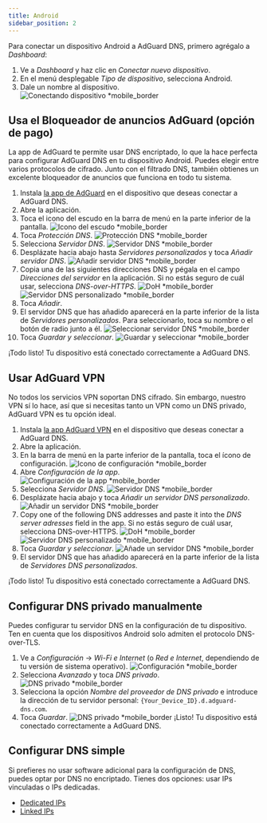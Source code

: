```yaml
---
title: Android
sidebar_position: 2
---
```


Para conectar un dispositivo Android a AdGuard DNS, primero agrégalo a _Dashboard_:

1. Ve a _Dashboard_ y haz clic en _Conectar nuevo dispositivo_.
2. En el menú desplegable _Tipo de dispositivo_, selecciona Android.
3. Dale un nombre al dispositivo.
   ![Conectando dispositivo \*mobile\_border](https://cdn.adtidy.org/content/kb/dns/private/new_dns/connect/android_ab/choose_android.png)

## Usa el Bloqueador de anuncios AdGuard (opción de pago)

La app de AdGuard te permite usar DNS encriptado, lo que la hace perfecta para configurar AdGuard DNS en tu dispositivo Android. Puedes elegir entre varios protocolos de cifrado. Junto con el filtrado DNS, también obtienes un excelente bloqueador de anuncios que funciona en todo tu sistema.

1. Instala [la app de AdGuard](https://adguard.com/adguard-android/overview.html) en el dispositivo que deseas conectar a AdGuard DNS.
2. Abre la aplicación.
3. Toca el icono del escudo en la barra de menú en la parte inferior de la pantalla.
   ![Icono del escudo \*mobile\_border](https://cdn.adtidy.org/content/kb/dns/private/new_dns/connect/android_ab/android_step3.png)
4. Toca _Protección DNS_.
   ![Protección DNS \*mobile\_border](https://cdn.adtidy.org/content/kb/dns/private/new_dns/connect/android_ab/android_step4.png)
5. Selecciona _Servidor DNS_.
   ![Servidor DNS \*mobile\_border](https://cdn.adtidy.org/content/kb/dns/private/new_dns/connect/android_ab/android_step5.png)
6. Desplázate hacia abajo hasta _Servidores personalizados_ y toca _Añadir servidor DNS_.
   ![Añadir servidor DNS \*mobile\_border](https://cdn.adtidy.org/content/kb/dns/private/new_dns/connect/android_ab/android_step6.png)
7. Copia una de las siguientes direcciones DNS y pégala en el campo _Direcciones del servidor_ en la aplicación. Si no estás seguro de cuál usar, selecciona _DNS-over-HTTPS_.
   ![DoH \*mobile\_border](https://cdn.adtidy.org/content/kb/dns/private/new_dns/connect/android_ab/android_step7_1.png)
   ![Servidor DNS personalizado \*mobile\_border](https://cdn.adtidy.org/content/kb/dns/private/new_dns/connect/android_ab/android_step7_2.png)
8. Toca _Añadir_.
9. El servidor DNS que has añadido aparecerá en la parte inferior de la lista de _Servidores personalizados_. Para seleccionarlo, toca su nombre o el botón de radio junto a él.
   ![Seleccionar servidor DNS \*mobile\_border](https://cdn.adtidy.org/content/kb/dns/private/new_dns/connect/android_ab/android_step_9.png)
10. Toca _Guardar y seleccionar_.
    ![Guardar y seleccionar \*mobile\_border](https://cdn.adtidy.org/content/kb/dns/private/new_dns/connect/android_ab/android_step10.png)

¡Todo listo! Tu dispositivo está conectado correctamente a AdGuard DNS.

## Usar AdGuard VPN

No todos los servicios VPN soportan DNS cifrado. Sin embargo, nuestro VPN sí lo hace, así que si necesitas tanto un VPN como un DNS privado, AdGuard VPN es tu opción ideal.

1. Instala [la app AdGuard VPN](https://adguard-vpn.com/android/overview.html) en el dispositivo que deseas conectar a AdGuard DNS.
2. Abre la aplicación.
3. En la barra de menú en la parte inferior de la pantalla, toca el ícono de configuración.
   ![Icono de configuración \*mobile\_border](https://cdn.adtidy.org/content/kb/dns/private/new_dns/connect/android_vpn/android_step3.png)
4. Abre _Configuración de la app_.
   ![Configuración de la app \*mobile\_border](https://cdn.adtidy.org/content/kb/dns/private/new_dns/connect/android_vpn/android_step4.png)
5. Selecciona _Servidor DNS_.
   ![Servidor DNS \*mobile\_border](https://cdn.adtidy.org/content/kb/dns/private/new_dns/connect/android_vpn/android_step5.png)
6. Desplázate hacia abajo y toca _Añadir un servidor DNS personalizado_.
   ![Añadir un servidor DNS \*mobile\_border](https://cdn.adtidy.org/content/kb/dns/private/new_dns/connect/android_vpn/android_step6.png)
7. Copy one of the following DNS addresses and paste it into the _DNS server adresses_ field in the app. Si no estás seguro de cuál usar, selecciona DNS-over-HTTPS.
   ![DoH \*mobile\_border](https://cdn.adtidy.org/content/kb/dns/private/new_dns/connect/android_vpn/android_step7_1.png)
   ![Servidor DNS personalizado \*mobile\_border](https://cdn.adtidy.org/content/kb/dns/private/new_dns/connect/android_vpn/android_step7_2.png)
8. Toca _Guardar y seleccionar_.
   ![Añade un servidor DNS \*mobile\_border](https://cdn.adtidy.org/content/kb/dns/private/new_dns/connect/android_vpn/android_step8.png)
9. El servidor DNS que has añadido aparecerá en la parte inferior de la lista de _Servidores DNS personalizados_.

¡Todo listo! Tu dispositivo está conectado correctamente a AdGuard DNS.

## Configurar DNS privado manualmente

Puedes configurar tu servidor DNS en la configuración de tu dispositivo. Ten en cuenta que los dispositivos Android solo admiten el protocolo DNS-over-TLS.

1. Ve a _Configuración_ → _Wi-Fi e Internet_ (o _Red e Internet_, dependiendo de tu versión de sistema operativo).
   ![Configuración \*mobile\_border](https://cdn.adtidy.org/content/kb/dns/private/new_dns/connect/android_manual/manual_step1.png)
2. Selecciona _Avanzado_ y toca _DNS privado_.
   ![DNS privado \*mobile\_border](https://cdn.adtidy.org/content/kb/dns/private/new_dns/connect/android_manual/manual_step2.png)
3. Selecciona la opción _Nombre del proveedor de DNS privado_ e introduce la dirección de tu servidor personal: `{Your_Device_ID}.d.adguard-dns.com`.
4. Toca _Guardar_.
   ![DNS privado \*mobile\_border](https://cdn.adtidy.org/content/kb/dns/private/new_dns/connect/android_manual/manual_step4.png)
   ¡Listo! Tu dispositivo está conectado correctamente a AdGuard DNS.

## Configurar DNS simple

Si prefieres no usar software adicional para la configuración de DNS, puedes optar por DNS no encriptado. Tienes dos opciones: usar IPs vinculadas o IPs dedicadas.

- [Dedicated IPs](/private-dns/connect-devices/other-options/dedicated-ip.md)
- [Linked IPs](/private-dns/connect-devices/other-options/linked-ip.md)
